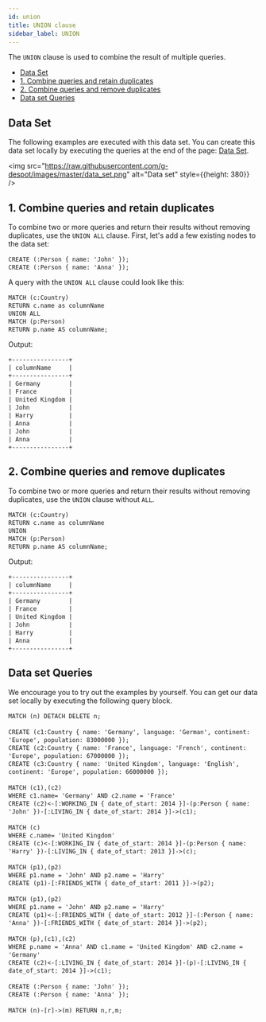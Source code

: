 ```yaml
---
id: union
title: UNION clause
sidebar_label: UNION
---
```


The `UNION` clause is used to combine the result of multiple queries.

- [Data Set](#data-set)
- [1. Combine queries and retain duplicates](#1-combine-queries-and-retain-duplicates)
- [2. Combine queries and remove duplicates](#2-combine-queries-and-remove-duplicates)
- [Data set Queries](#data-set-queries)

## Data Set

The following examples are executed with this data set. You can create this data set 
locally by executing the queries at the end of the page: [Data Set](#data-set-queries).

<img
  src="https://raw.githubusercontent.com/g-despot/images/master/data_set.png"
  alt="Data set"
  style={{height: 380}}
/>

## 1. Combine queries and retain duplicates

To combine two or more queries and return their results without removing duplicates, use the `UNION ALL` clause.
First, let's add a few existing nodes to the data set:

```cypher
CREATE (:Person { name: 'John' });
CREATE (:Person { name: 'Anna' });
```

A query with the `UNION ALL` clause could look like this:

```cypher
MATCH (c:Country) 
RETURN c.name as columnName
UNION ALL 
MATCH (p:Person)
RETURN p.name AS columnName;
```

Output:
```nocopy
+----------------+
| columnName     |
+----------------+
| Germany        |
| France         |
| United Kingdom |
| John           |
| Harry          |
| Anna           |
| John           |
| Anna           |
+----------------+
```

## 2. Combine queries and remove duplicates

To combine two or more queries and return their results without removing duplicates, use the `UNION` clause without `ALL`.

```cypher
MATCH (c:Country) 
RETURN c.name as columnName
UNION 
MATCH (p:Person)
RETURN p.name AS columnName;
```

Output:
```nocopy
+----------------+
| columnName     |
+----------------+
| Germany        |
| France         |
| United Kingdom |
| John           |
| Harry          |
| Anna           |
+----------------+
```

## Data set Queries

We encourage you to try out the examples by yourself.
You can get our data set locally by executing the following query block.

```cypher
MATCH (n) DETACH DELETE n;

CREATE (c1:Country { name: 'Germany', language: 'German', continent: 'Europe', population: 83000000 });
CREATE (c2:Country { name: 'France', language: 'French', continent: 'Europe', population: 67000000 });
CREATE (c3:Country { name: 'United Kingdom', language: 'English', continent: 'Europe', population: 66000000 });

MATCH (c1),(c2)
WHERE c1.name= 'Germany' AND c2.name = 'France'
CREATE (c2)<-[:WORKING_IN { date_of_start: 2014 }]-(p:Person { name: 'John' })-[:LIVING_IN { date_of_start: 2014 }]->(c1);

MATCH (c)
WHERE c.name= 'United Kingdom'
CREATE (c)<-[:WORKING_IN { date_of_start: 2014 }]-(p:Person { name: 'Harry' })-[:LIVING_IN { date_of_start: 2013 }]->(c);

MATCH (p1),(p2)
WHERE p1.name = 'John' AND p2.name = 'Harry'
CREATE (p1)-[:FRIENDS_WITH { date_of_start: 2011 }]->(p2);

MATCH (p1),(p2)
WHERE p1.name = 'John' AND p2.name = 'Harry'
CREATE (p1)<-[:FRIENDS_WITH { date_of_start: 2012 }]-(:Person { name: 'Anna' })-[:FRIENDS_WITH { date_of_start: 2014 }]->(p2);

MATCH (p),(c1),(c2)
WHERE p.name = 'Anna' AND c1.name = 'United Kingdom' AND c2.name = 'Germany'
CREATE (c2)<-[:LIVING_IN { date_of_start: 2014 }]-(p)-[:LIVING_IN { date_of_start: 2014 }]->(c1);

CREATE (:Person { name: 'John' });
CREATE (:Person { name: 'Anna' });

MATCH (n)-[r]->(m) RETURN n,r,m;
```